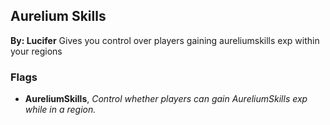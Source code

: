 ## Aurelium Skills
**By: Lucifer**
Gives you control over players gaining aureliumskills exp within your regions
<br>

### Flags
* **AureliumSkills**, *Control whether players can gain AureliumSkills exp while in a region.*